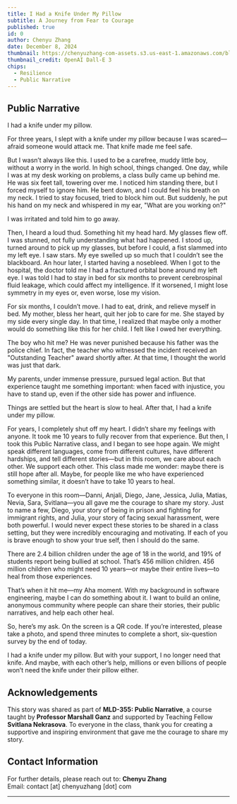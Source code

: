 ```yaml
---
title: I Had a Knife Under My Pillow
subtitle: A Journey from Fear to Courage
published: true
id: 0
author: Chenyu Zhang
date: December 8, 2024
thumbnail: https://chenyuzhang-com-assets.s3.us-east-1.amazonaws.com/blogs/DALL%C2%B7E+2024-12-19+10.29.38+-+A+surreal+and+intricate+depiction+of+a+middle-aged+man+of+Chinese+descent+with+dark+hair+streaked+with+silver%2C+appearing+fractured+and+splintered%2C+emb.webp
thumbnail_credit: OpenAI Dall-E 3
chips:
  - Resilience
  - Public Narrative
---
```


## Public Narrative

I had a knife under my pillow.

For three years, I slept with a knife under my pillow because I was scared—afraid someone would attack me. That knife made me feel safe.

But I wasn’t always like this. I used to be a carefree, muddy little boy, without a worry in the world. In high school, things changed. One day, while I was at my desk working on problems, a class bully came up behind me. He was six feet tall, towering over me. I noticed him standing there, but I forced myself to ignore him. He bent down, and I could feel his breath on my neck. I tried to stay focused, tried to block him out. But suddenly, he put his hand on my neck and whispered in my ear, "What are you working on?"

I was irritated and told him to go away.

Then, I heard a loud thud. Something hit my head hard. My glasses flew off. I was stunned, not fully understanding what had happened. I stood up, turned around to pick up my glasses, but before I could, a fist slammed into my left eye. I saw stars. My eye swelled up so much that I couldn’t see the blackboard. An hour later, I started having a nosebleed. When I got to the hospital, the doctor told me I had a fractured orbital bone around my left eye. I was told I had to stay in bed for six months to prevent cerebrospinal fluid leakage, which could affect my intelligence. If it worsened, I might lose symmetry in my eyes or, even worse, lose my vision.

For six months, I couldn’t move. I had to eat, drink, and relieve myself in bed. My mother, bless her heart, quit her job to care for me. She stayed by my side every single day. In that time, I realized that maybe only a mother would do something like this for her child. I felt like I owed her everything.

The boy who hit me? He was never punished because his father was the police chief. In fact, the teacher who witnessed the incident received an "Outstanding Teacher" award shortly after. At that time, I thought the world was just that dark.

My parents, under immense pressure, pursued legal action. But that experience taught me something important: when faced with injustice, you have to stand up, even if the other side has power and influence.

Things are settled but the heart is slow to heal. After that, I had a knife under my pillow.

For years, I completely shut off my heart. I didn’t share my feelings with anyone. It took me 10 years to fully recover from that experience. But then, I took this Public Narrative class, and I began to see hope again. We might speak different languages, come from different cultures, have different hardships, and tell different stories—but in this room, we care about each other. We support each other. This class made me wonder: maybe there is still hope after all. Maybe, for people like me who have experienced something similar, it doesn’t have to take 10 years to heal.

To everyone in this room—Danni, Anjali, Diego, Jane, Jessica, Julia, Matias, Nevia, Sara, Svitlana—you all gave me the courage to share my story. Just to name a few, Diego, your story of being in prison and fighting for immigrant rights, and Julia, your story of facing sexual harassment, were both powerful. I would never expect these stories to be shared in a class setting, but they were incredibly encouraging and motivating. If each of you is brave enough to show your true self, then I should do the same.

There are 2.4 billion children under the age of 18 in the world, and 19% of students report being bullied at school. That’s 456 million children. 456 million children who might need 10 years—or maybe their entire lives—to heal from those experiences.

That’s when it hit me—my Aha moment. With my background in software engineering, maybe I can do something about it. I want to build an online, anonymous community where people can share their stories, their public narratives, and help each other heal.

So, here’s my ask. On the screen is a QR code. If you’re interested, please take a photo, and spend three minutes to complete a short, six-question survey by the end of today.

I had a knife under my pillow. But with your support, I no longer need that knife. And maybe, with each other’s help, millions or even billions of people won’t need the knife under their pillow either.

## Acknowledgements

This story was shared as part of **MLD-355: Public Narrative**, a course taught by **Professor Marshall Ganz** and supported by Teaching Fellow **Svitlana Nekrasova**. To everyone in the class, thank you for creating a supportive and inspiring environment that gave me the courage to share my story.

## Contact Information

For further details, please reach out to: **Chenyu Zhang**  
Email: contact [at] chenyuzhang [dot] com

---
